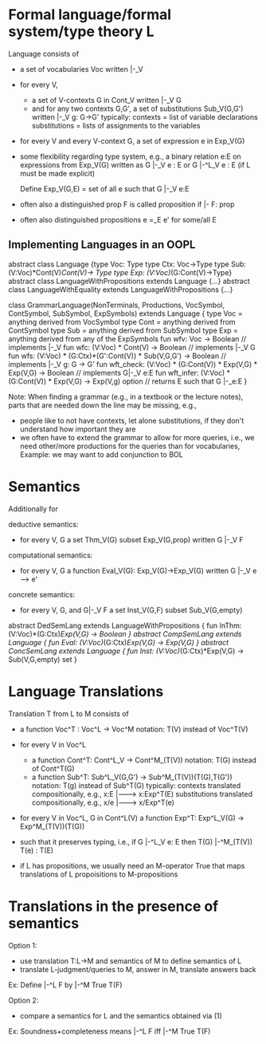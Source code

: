 # Formal language/formal system/type theory L

Language consists of
* a set of vocabularies Voc
   written |-_V
* for every V,
   - a set of V-contexts G in Cont_V
     written |-_V G 
   - and for any two contexts G,G', a set of substitutions Sub_V(G,G')
     written |-_V g: G->G'
   typically:
     contexts = list of variable declarations
     substitutions = lists of assignments to the variables
* for every V and every V-context G, a set of expression e in Exp_V(G)
* some flexibility regarding type system, e.g.,
   a binary relation e:E on expressions from Exp_V(G)
   written as G |-_V     e : E 
   or             G |-^L_V e : E  (if L must be made explicit)

   Define Exp_V(G,E) = set of all e such that G |-_V e:E

* often also a distinguished prop
   F is called proposition if |- F: prop
* often also distinguished propositions e =_E e' for some/all E

## Implementing Languages in an OOPL

abstract class Language {type Voc: Type  type Ctx: Voc->Type  type Sub: (V:Voc)*Cont(V)*Cont(V)-> Type  type Exp: (V:Voc)*(G:Cont(V)->Type}
abstract class LanguageWithPropositions extends Language {...}
abstract class LanguageWithEquality extends LanguageWithPropositions {...}

class GrammarLanguage(NonTerminals, Productions, VocSymbol, ContSymbol, SubSymbol, ExpSymbols) extends Language {
  type Voc = anything derived from VocSymbol
  type Cont = anything derived from ContSymbol
  type Sub = anything derived from SubSymbol
  type Exp = anything derived from any of the ExpSymbols
  fun wfv: Voc -> Boolean                                                                          // implements |-_V
  fun wfc: (V:Voc) * Cont(V) -> Boolean                                                     // implements |-_V G
  fun wfs: (V:Voc) * (G:Ctx)*(G':Cont(V)) * Sub(V,G,G') -> Boolean           // implements |-_V  g: G -> G'
  fun wft_check: (V:Voc) * (G:Cont(V)) * Exp(V,G) * Exp(V,G) -> Boolean  // implements G|-_V e:E
  fun wft_infer: (V:Voc) * (G:Cont(V)) * Exp(V,G) -> Exp(V,g) option          // returns E such that G |-_e:E 
}

Note: When finding a grammar (e.g., in a textbook or the lecture notes), parts that are needed down the line may be missing, e.g.,
 * people like to not have contexts, let alone substitutions, if they don't understand how important they are
 * we often have to extend the grammar to allow for more queries, i.e., we need other/more productions for the queries than for vocabularies,
   Example: we may want to add conjunction to BOL
   

# Semantics
   
Additionally for

deductive semantics:
* for every V, G a set Thm_V(G) subset Exp_V(G,prop)
   written G |-_V F

computational semantics:
* for every V, G a function Eval_V(G): Exp_V(G)->Exp_V(G)
   written G |-_V e --> e'

concrete semantics:
* for every V, G, and G|-_V F a set Inst_V(G,F) subset Sub_V(G,empty)


abstract DedSemLang extends LanguageWithPropositions {
  fun InThm: (V:Voc)*(G:Ctx)*Exp(V,G) -> Boolean
}
abstract CompSemLang extends Language {
  fun Eval: (V:Voc)*(G:Ctx)*Exp(V,G) -> Exp(V,G)
}
abstract ConcSemLang extends Language {
  fun Inst: (V:Voc)*(G:Ctx)*Exp(V,G) -> Sub(V,G,empty) set
}


# Language Translations

Translation T from L to M consists of

* a function Voc^T : Voc^L -> Voc^M
   notation: T(V) instead of Voc^T(V)
* for every V in Voc^L
   - a function Cont^T: Cont^L_V -> Cont^M_(T(V))
     notation: T(G) instead of Cont^T(G)
   - a function Sub^T: Sub^L_V(G,G') -> Sub^M_(T(V))(T(G),T(G'))
     notation: T(g) instead of Sub^T(G)
  typically:
     contexts translated compositionally,       e.g., x:E |---> x:Exp^T(E) 
     substitutions translated compositionally, e.g., x/e |---> x/Exp^T(e)
* for every V in Voc^L, G in Cont^L(V)
   a function Exp^T: Exp^L_V(G) -> Exp^M_(T(V))(T(G))

* such that it preserves typing, i.e.,
   if    G |-^L_V e: E   then    T(G) |-^M_(T(V)) T(e) : T(E)

* if L has propositions, we usually need an M-operator True that maps translations of L propoisitions to M-propositions


# Translations in the presence of semantics

Option 1:
  * use translation T:L->M and semantics of M to define semantics of L
  * translate L-judgment/queries to M, answer in M, translate answers back

  Ex: Define |-^L F   by  |-^M  True T(F)

Option 2:
  * compare a semantics for L and the semantics obtained via (1)

  Ex: Soundness+completeness means |-^L F   iff  |-^M  True T(F)
